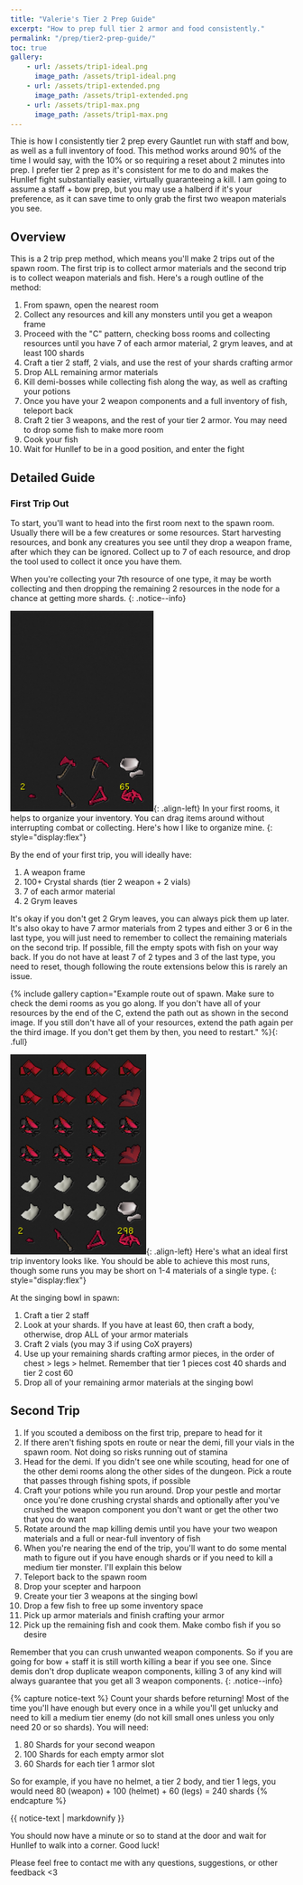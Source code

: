 ```yaml
---
title: "Valerie's Tier 2 Prep Guide"
excerpt: "How to prep full tier 2 armor and food consistently."
permalink: "/prep/tier2-prep-guide/"
toc: true
gallery:
    - url: /assets/trip1-ideal.png
      image_path: /assets/trip1-ideal.png
    - url: /assets/trip1-extended.png
      image_path: /assets/trip1-extended.png
    - url: /assets/trip1-max.png
      image_path: /assets/trip1-max.png
---
```


Thie is how I consistently tier 2 prep every Gauntlet run with staff and bow, as well as a full inventory of food. This method works around 90% of the time I would say, with the 10% or so requiring a reset about 2 minutes into prep. I prefer tier 2 prep as it's consistent for me to do and makes the Hunllef fight substantially easier, virtually guaranteeing a kill. I am going to assume a staff + bow prep, but you may use a halberd if it's your preference, as it can save time to only grab the first two weapon materials you see.

## Overview
This is a 2 trip prep method, which means you'll make 2 trips out of the spawn room. The first trip is to collect armor materials and the second trip is to collect weapon materials and fish. Here's a rough outline of the method:

1. From spawn, open the nearest room
2. Collect any resources and kill any monsters until you get a weapon frame
3. Proceed with the "C" pattern, checking boss rooms and collecting resources until you have 7 of each armor material, 2 grym leaves, and at least 100 shards
4. Craft a tier 2 staff, 2 vials, and use the rest of your shards crafting armor
5. Drop ALL remaining armor materials
6. Kill demi-bosses while collecting fish along the way, as well as crafting your potions
7. Once you have your 2 weapon components and a full inventory of fish, teleport back
8. Craft 2 tier 3 weapons, and the rest of your tier 2 armor. You may need to drop some fish to make more room
9. Cook your fish
10. Wait for Hunllef to be in a good position, and enter the fight

## Detailed Guide
### First Trip Out
To start, you'll want to head into the first room next to the spawn room. Usually there will be a few creatures or some resources. Start harvesting resources, and bonk any creatures you see until they drop a weapon frame, after which they can be ignored. Collect up to 7 of each resource, and drop the tool used to collect it once you have them.

When you're collecting your 7th resource of one type, it may be worth collecting and then dropping the remaining 2 resources in the node for a chance at getting more shards.
{: .notice--info}

![starting-inventory](../assets/starting-inventory.png){: .align-left} In your first rooms, it helps to organize your inventory. You can drag items around without interrupting combat or collecting. Here's how I like to organize mine.
{: style="display:flex"}

By the end of your first trip, you will ideally have:
1. A weapon frame
2. 100+ Crystal shards (tier 2 weapon + 2 vials)
3. 7 of each armor material
4. 2 Grym leaves

It's okay if you don't get 2 Grym leaves, you can always pick them up later. It's also okay to have 7 armor materials from 2 types and either 3 or 6 in the last type, you will just need to remember to collect the remaining materials on the second trip. If possible, fill the empty spots with fish on your way back. If you do not have at least 7 of 2 types and 3 of the last type, you need to reset, though following the route extensions below this is rarely an issue.

{% include gallery caption="Example route out of spawn. Make sure to check the demi rooms as you go along. If you don't have all of your resources by the end of the C, extend the path out as shown in the second image. If you still don't have all of your resources, extend the path again per the third image. If you don't get them by then, you need to restart." %}{: .full}

![full-inventory](../assets/trip1-full-inventory.png){: .align-left} Here's what an ideal first trip inventory looks like. You should be able to achieve this most runs, though some runs you may be short on 1-4 materials of a single type.
{: style="display:flex"}

At the singing bowl in spawn:
1. Craft a tier 2 staff
2. Look at your shards. If you have at least 60, then craft a body, otherwise, drop ALL of your armor materials
3. Craft 2 vials (you may 3 if using CoX prayers)
4. Use up your remaining shards crafting armor pieces, in the order of chest > legs > helmet. Remember that tier 1 pieces cost 40 shards and tier 2 cost 60
5. Drop all of your remaining armor materials at the singing bowl

## Second Trip
1. If you scouted a demiboss on the first trip, prepare to head for it
2. If there aren't fishing spots en route or near the demi, fill your vials in the spawn room. Not doing so risks running out of stamina
3. Head for the demi. If you didn't see one while scouting, head for one of the other demi rooms along the other sides of the dungeon. Pick a route that passes through fishing spots, if possible
4. Craft your potions while you run around. Drop your pestle and mortar once you're done crushing crystal shards and optionally after you've crushed the weapon component you don't want or get the other two that you do want
5. Rotate around the map killing demis until you have your two weapon materials and a full or near-full inventory of fish
6. When you're nearing the end of the trip, you'll want to do some mental math to figure out if you have enough shards or if you need to kill a medium tier monster. I'll explain this below
7. Teleport back to the spawn room
8. Drop your scepter and harpoon
9. Create your tier 3 weapons at the singing bowl
10. Drop a few fish to free up some inventory space
11. Pick up armor materials and finish crafting your armor
12. Pick up the remaining fish and cook them. Make combo fish if you so desire

Remember that you can crush unwanted weapon components. So if you are going for bow + staff it is still worth killing a bear if you see one. Since demis don't drop duplicate weapon components, killing 3 of any kind will always guarantee that you get all 3 weapon components.
{: .notice--info}


{% capture notice-text %}
Count your shards before returning! Most of the time you'll have enough but every once in a while you'll get unlucky and need to kill a medium tier enemy (do not kill small ones unless you only need 20 or so shards).
You will need:
1. 80 Shards for your second weapon
2. 100 Shards for each empty armor slot
3. 60 Shards for each tier 1 armor slot

So for example, if you have no helmet, a tier 2 body, and tier 1 legs, you would need 80 (weapon) + 100 (helmet) + 60 (legs) = 240 shards
{% endcapture %}
<div class="notice--danger">
    {{ notice-text | markdownify }}
</div>

You should now have a minute or so to stand at the door and wait for Hunllef to walk into a corner. Good luck!

Please feel free to contact me with any questions, suggestions, or other feedback \<3
